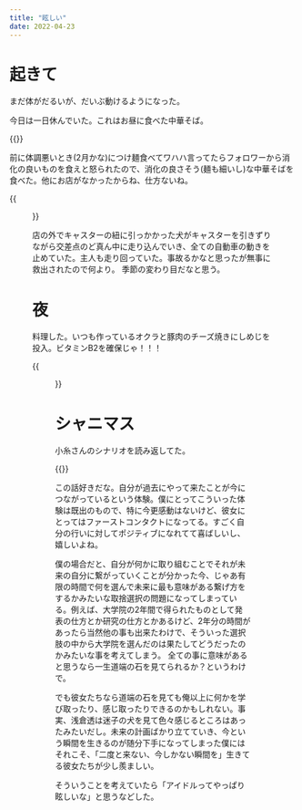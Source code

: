 ```yaml
---
title: "眩しい"
date: 2022-04-23
---
```


# 起きて
まだ体がだるいが、だいぶ動けるようになった。

今日は一日休んでいた。これはお昼に食べた中華そば。

{{<tweet user="dango_bot" id="1517751148937355264">}}

前に体調悪いとき(2月かな)につけ麺食べてワハハ言ってたらフォロワーから消化の良いものを食えと怒られたので、消化の良さそう(麺も細いし)な中華そばを食べた。他にお店がなかったからね、仕方ないね。

{{<figure src="/media/2022-04-23-dog.jpeg" alt="dog">}}

店の外でキャスターの紐に引っかかった犬がキャスターを引きずりながら交差点のど真ん中に走り込んでいき、全ての自動車の動きを止めていた。主人も走り回っていた。事故るかなと思ったが無事に救出されたので何より。
季節の変わり目だなと思う。

# 夜
料理した。いつも作っているオクラと豚肉のチーズ焼きにしめじを投入。ビタミンB2を確保じゃ！！！

{{<figure src="/media/2022-04-23-dinner.jpeg" alt="dinner">}}

# シャニマス

小糸さんのシナリオを読み返してた。

{{<tweet user="dango_bot" id="1517882148618792960">}}

この話好きだな。自分が過去にやって来たことが今につながっているという体験。僕にとってこういった体験は既出のもので、特に今更感動はないけど、彼女にとってはファーストコンタクトになってる。すごく自分の行いに対してポジティブになれてて喜ばしいし、嬉しいよね。

僕の場合だと、自分が何かに取り組むことでそれが未来の自分に繋がっていくことが分かった今、じゃあ有限の時間で何を選んで未来に最も意味がある繋げ方をするかみたいな取捨選択の問題になってしまっている。例えば、大学院の2年間で得られたものとして発表の仕方とか研究の仕方とかあるけど、2年分の時間があったら当然他の事も出来たわけで、そういった選択肢の中から大学院を選んだのは果たしてどうだったのかみたいな事を考えてしまう。
全ての事に意味があると思うなら一生道端の石を見てられるか？というわけで。

でも彼女たちなら道端の石を見ても俺以上に何かを学び取ったり、感じ取ったりできるのかもしれない。事実、浅倉透は迷子の犬を見て色々感じるところはあったみたいだし。未来の計画ばかり立てていき、今という瞬間を生きるのが随分下手になってしまった僕にはそれこそ、「二度と来ない、今しかない瞬間を」生きてる彼女たちが少し羨ましい。

そういうことを考えていたら「アイドルってやっぱり眩しいな」と思うなどした。